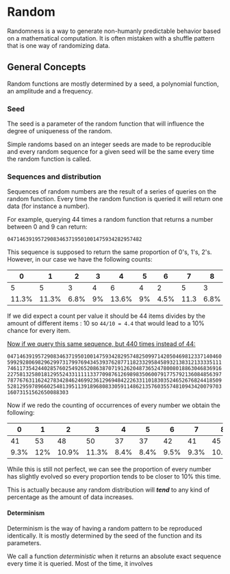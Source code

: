 # Random

Randomness is a way to generate non-humanly predictable behavior based on a mathematical computation. It is often mistaken with a shuffle pattern that is one way of randomizing data.

## General Concepts

Random functions are mostly determined by a seed, a polynomial function, an amplitude and a frequency.

### Seed

The seed is a parameter of the random function that will influence the degree of uniqueness of the random. 

Simple randoms based on an integer seeds are made to be reproducible and every random sequence for a given seed will be the same every time the random function is called.

### Sequences and distribution

Sequences of random numbers are the result of a series of queries on the random function. Every time the random function is queried it will return one data (for instance a number).

For example, querying 44 times a random function that returns a number between 0 and 9 can return:

`04714639195729083463719501001475934282957482`

This sequence is supposed to return the same proportion of 0's, 1's, 2's. However, in our case we have the following counts:

| 0     | 1     | 2    | 3    | 4     | 5    | 6    | 7    | 8    | 9     |
| ----- | ----- | ---- | ---- | ----- | ---- | ---- | ---- | ---- | ----- |
| 5     | 5     | 3    | 4    | 6     | 4    | 2    | 5    | 3    | 6     |
| 11.3% | 11.3% | 6.8% | 9%   | 13.6% | 9%   | 4.5% | 11.3 | 6.8% | 13.6% |

If we did expect a count per value it should be 44 items divides by the amount of different items : 10 so `44/10 = 4.4` that would lead to a 10% chance for every item.



<u>Now if we query this same sequence, but 440 times instead of 44:</u>

`04714639195729083463719501001475934282957482509971420504698123371404605992928069829629973179976943453937628771182332958458932138312133335111746117354244028576025492652086387071912620487365247800801886304683691622758132580181295524331111133770987612698983506007917757921360848563977877676311624278342846246992361296948422263311018303524652676824418509528129597896602548139511391896808330591148621357603557481094342007970316073151562650088303`

Now if we redo the counting of occurrences of every number we obtain the following:

| 0    | 1    | 2     | 3     | 4    | 5    | 6    | 7    | 8     | 9     |
| ---- | ---- | ----- | ----- | ---- | ---- | ---- | ---- | ----- | ----- |
| 41   | 53   | 48    | 50    | 37   | 37   | 42   | 41   | 45    | 46    |
| 9.3% | 12%  | 10.9% | 11.3% | 8.4% | 8.4% | 9.5% | 9.3% | 10.2% | 10.4% |

While this is still not perfect, we can see the proportion of every number has slightly evolved so every proportion tends to be closer to 10% this time.

This is actually because any random distribution will ***tend*** to any kind of percentage as the amount of data increases.

#### Determinism

Determinism is the way of having a random pattern to be reproduced identically. It is mostly determined by the seed of the function and its parameters. 

We call a function *deterministic* when it returns an absolute exact sequence every time it is queried. Most of the time, it involves 